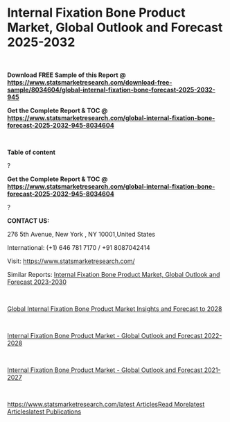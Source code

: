<h1>Internal Fixation Bone Product Market, Global Outlook and Forecast 2025-2032</h1><br/><p><strong>Download FREE Sample of this Report @ <a href="https://www.statsmarketresearch.com/download-free-sample/8034604/global-internal-fixation-bone-forecast-2025-2032-945">https://www.statsmarketresearch.com/download-free-sample/8034604/global-internal-fixation-bone-forecast-2025-2032-945</a></strong></p>
 
 
 
 <div><b>Get the Complete Report & TOC @ <a href="https://www.statsmarketresearch.com/global-internal-fixation-bone-forecast-2025-2032-945-8034604">https://www.statsmarketresearch.com/global-internal-fixation-bone-forecast-2025-2032-945-8034604</a></b></div>
 
 
 
 <p><br />
 
 <b>Table of content</b></p>
 
 
 
 <p>? </p>
 
 
 
 <div><b>Get the Complete Report & TOC @ <a href="https://www.statsmarketresearch.com/global-internal-fixation-bone-forecast-2025-2032-945-8034604">https://www.statsmarketresearch.com/global-internal-fixation-bone-forecast-2025-2032-945-8034604</a></b></div>
 
 
 
 <p>? </p>
 
 
 
 <p><b>CONTACT US:</b><br />
 
 276 5th Avenue, New York , NY 10001,United States<br />
 
 International: (+1) 646 781 7170 / +91 8087042414<br />
 
 Visit: <a href="https://www.statsmarketresearch.com/">https://www.statsmarketresearch.com/</a><br />
 
 Similar Reports: <a href="https://www.statsmarketresearch.com/global-internal-fixation-bone-forecast-2025-2032-945-8034604">Internal Fixation Bone Product Market, Global Outlook and Forecast 2023-2030</a><br />
 
 <br />
 
 <a href="https://www.statsmarketresearch.com/global-internal-fixation-bone-forecast-2025-2032-945-8034604">Global Internal Fixation Bone Product Market Insights and Forecast to 2028</a><br />
 
 <br />
 
 <a href="https://www.statsmarketresearch.com/global-internal-fixation-bone-forecast-2025-2032-945-8034604">Internal Fixation Bone Product Market - Global Outlook and Forecast 2022-2028</a><br />
 
 <br />
 
 <a href="https://www.statsmarketresearch.com/global-internal-fixation-bone-forecast-2025-2032-945-8034604">Internal Fixation Bone Product Market - Global Outlook and Forecast 2021-2027</a><br />
 
 <br />
 
 <a href="https://gyeongbokgung.com">https://www.statsmarketresearch.com/</a><a href="https://hallyeomaritime.com">latest Articles</a><a href="https://jingwansa.com">Read More</a><a href="https://nguoiviet.jp/">latest Articles</a><a href="https://www.intelmarketresearch.com/">latest Publications</a></p>